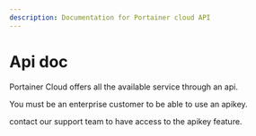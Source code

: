 ```yaml
---
description: Documentation for Portainer cloud API
---
```


# Api doc

Portainer Cloud offers all the available service through an api.&#x20;

You must be an enterprise customer to be able to use an apikey.

contact our support team to have access to the apikey feature.
